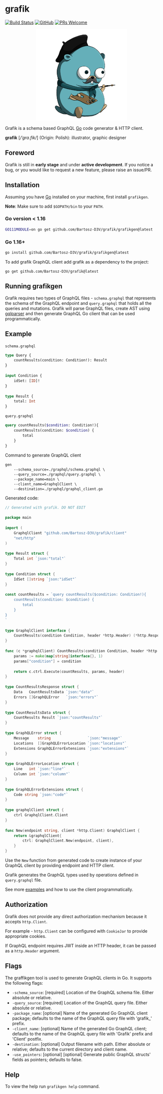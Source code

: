 # grafik

[![Build Status][ci-badge]][ci-yml]
[![GitHub][mit-badge]][mit-link]
[![PRs Welcome][pr-welcome-badge]][gh-contribute]

<p align="center"><img src="docs/img/logo.png" width="300" alt="grafik logo"></p>

Grafik is a schema based GraphQL [Go][golang] code generator & HTTP client.

**grafik** [*/ˈɡra.fik/*] (Origin: Polish): illustrator, graphic designer 

## Foreword
Grafik is still in **early stage** and under **active development**. If you notice a bug, or you would like to request a new feature, please raise an issue/PR.

## Installation
Assuming you have [Go][golang] installed on your machine, first install `grafikgen`.

**Note**: Make sure to add `$GOPATH/bin` to your `PATH`.

### Go version < 1.16

```bash
GO111MODULE=on go get github.com/Bartosz-D3V/grafik/grafikgen@latest
```

### Go 1.16+

```bash
go install github.com/Bartosz-D3V/grafik/grafikgen@latest
```

To add grafik GraphQL client add grafik as a dependency to the project:

```shell
go get github.com/Bartosz-D3V/grafik@latest
```

## Running grafikgen
Grafik requires two types of GraphQL files - `schema.graphql` that represents the schema of the GraphQL endpoint and `query.graphql` that holds all the queries and mutations.
Grafik will parse GraphQL files, create AST using [gqlparser][gqlparser-link] and then generate GraphQL Go client that can be used programmatically.

## Example
`schema.graphql`
```graphql
type Query {
    countResults(condition: Condition!): Result
}

input Condition {
    idSet: [ID]!
}

type Result {
    total: Int
}
```

`query.graphql`
```graphql
query countResults($condition: Condition!){
    countResults(condition: $condition) {
        total
    }
}
```
Command to generate GraphQL client
```shell
gen
    --schema_source=./graphql/schema.graphql \
    --query_source=./graphql/query.graphql \
    --package_name=main \
    --client_name=GraphqlClient \
    --destination=./graphql/graphql_client.go
```

Generated code:
```go
// Generated with grafik. DO NOT EDIT

package main

import (
	GraphqlClient "github.com/Bartosz-D3V/grafik/client"
	"net/http"
)

type Result struct {
	Total int `json:"total"`
}

type Condition struct {
	IdSet []string `json:"idSet"`
}

const countResults = `query countResults($condition: Condition!){
    countResults(condition: $condition) {
        total
    }
}
`

type GraphqlClient interface {
	CountResults(condition Condition, header *http.Header) (*http.Response, error)
}

func (c *graphqlClient) CountResults(condition Condition, header *http.Header) (*http.Response, error) {
	params := make(map[string]interface{}, 1)
	params["condition"] = condition

	return c.ctrl.Execute(countResults, params, header)
}

type CountResultsResponse struct {
	Data   CountResultsData `json:"data"`
	Errors []GraphQLError   `json:"errors"`
}

type CountResultsData struct {
	CountResults Result `json:"countResults"`
}

type GraphQLError struct {
	Message    string                 `json:"message"`
	Locations  []GraphQLErrorLocation `json:"locations"`
	Extensions GraphQLErrorExtensions `json:"extensions"`
}

type GraphQLErrorLocation struct {
	Line   int `json:"line"`
	Column int `json:"column"`
}

type GraphQLErrorExtensions struct {
	Code string `json:"code"`
}

type graphqlClient struct {
	ctrl GraphqlClient.Client
}

func New(endpoint string, client *http.Client) GraphqlClient {
	return &graphqlClient{
		ctrl: GraphqlClient.New(endpoint, client),
	}
}
```

Use the `New` function from generated code to create instance of your GraphQL client by providing endpoint and HTTP client.

Grafik generates the GraphQL types used by operations defined in `query.graphql` file.

See more [examples][examples-link] and how to use the client programmatically.

## Authorization
Grafik does not provide any direct authorization mechanism because it accepts `http.Client`.

For example - `http.Client` can be configured with `CookieJar` to provide appropriate cookies.

If GraphQL endpoint requires JWT inside an HTTP header, it can be passed as a `http.Header` argument.

## Flags
The graffikgen tool is used to generate GraphQL clients in Go. It supports the following flags:

- `-schema_source`: [required] Location of the GraphQL schema file. Either absolute or relative.
- `-query_source`: [required] Location of the GraphQL query file. Either absolute or relative.
- `-package_name`: [optional] Name of the generated Go GraphQL client package; defaults to the name of the GraphQL query file with 'grafik_' prefix.
- `-client_name`: [optional] Name of the generated Go GraphQL client; defaults to the name of the GraphQL query file with 'Grafik' prefix and 'Client' postfix.
- `-destination`: [optional] Output filename with path. Either absolute or relative; defaults to the current directory and client name.
- `-use_pointers`: [optional] [optional] Generate public GraphQL structs' fields as pointers; defaults to false.

## Help
To view the help run `grafikgen help` command.

[golang]:   http://golang.org/

[ci-badge]: https://github.com/Bartosz-D3V/grafik/actions/workflows/go.yml/badge.svg

[ci-yml]:   https://github.com/Bartosz-D3V/grafik/actions/workflows/go.yml

[mit-badge]: https://img.shields.io/github/license/mashape/apistatus.svg

[mit-link]: https://opensource.org/licenses/MIT

[pr-welcome-badge]: https://img.shields.io/badge/PRs-welcome-brightgreen.svg

[gh-contribute]: https://egghead.io/courses/how-to-contribute-to-an-open-source-project-on-github

[gqlparser-link]: https://github.com/vektah/gqlparser

[examples-link]: https://github.com/Bartosz-D3V/grafik/tree/master/examples